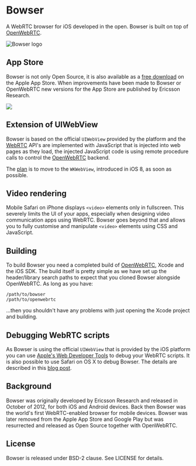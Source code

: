 Bowser
======

A WebRTC browser for iOS developed in the open. Bowser is built on top of [OpenWebRTC](https://github.com/EricssonResearch/openwebrtc).

![Bowser logo](http://static.squarespace.com/static/53f1eedee4b0439bf8d480c5/t/53f25022e4b0cca46a383183/1408389154850/?format=500w "Bowser logo")

## App Store
Bowser is not only Open Source, it is also available as a [free download](https://itunes.apple.com/app/bowser/id560478358?mt=8) on the Apple App Store. When improvements have been made to Bowser or OpenWebRTC new versions for the App Store are published by Ericsson Research.

<a href="https://itunes.apple.com/app/bowser/id560478358?mt=8"><img src="http://static.squarespace.com/static/53f1eedee4b0439bf8d480c5/t/545343aee4b0c4d5c0fdb7be/1414742958599/Download_on_the_App_Store_Badge_US-UK_135x40_0801.png?format=300w"></a>

## Extension of UIWebView
Bowser is based on the official `UIWebView` provided by the platform and the [WebRTC](http://www.w3.org/2011/04/webrtc/) API's are implemented with JavaScript that is injected into web pages as they load, the injected JavaScript code is using remote procedure calls to control the [OpenWebRTC](https://github.com/EricssonResearch/openwebrtc) backend.

The [plan](https://github.com/EricssonResearch/bowser/issues/1) is to move to the `WKWebView`, introduced in iOS 8, as soon as possible.  

## Video rendering
Mobile Safari on iPhone displays `<video>` elements only in fullscreen. This severely limits the UI of your apps, especially when designing video communication apps using WebRTC. Bowser goes beyond that and allows you to fully customise and manipulate `<video>` elements using CSS and JavaScript.

## Building
To build Bowser you need a completed build of [OpenWebRTC](https://github.com/EricssonResearch/openwebrtc), Xcode and the iOS SDK. The build itself is pretty simple as we have set up the header/library search paths to expect that you cloned Bowser alongside OpenWebRTC. As long as you have:
```
/path/to/bowser
/path/to/openwebrtc
```
...then you shouldn't have any problems with just opening the Xcode project and building.

## Debugging WebRTC scripts
As Bowser is using the official `UIWebView` that is provided by the iOS platform you can use [Apple's Web Developer Tools](https://developer.apple.com/safari/tools/) to debug your WebRTC scripts. It is also possible to use Safari on OS X to debug Bowser. The details are described in this [blog post](http://www.openwebrtc.io/blog/2014/10/31/webrtc-in-safari-using-openwebrtc).

## Background
Bowser was originally developed by Ericsson Research and released in October of 2012, for both iOS and Android devices. Back then Bowser was the world's first WebRTC-enabled browser for mobile devices. Bowser was later removed from the Apple App Store and Google Play but was resurrected and released as Open Source together with OpenWebRTC.

## License
Bowser is released under BSD-2 clause. See LICENSE for details.
